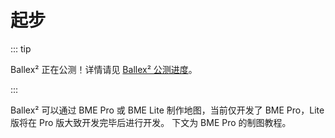 # 起步

::: tip

Ballex² 正在公测！详情请见 [Ballex² 公测进度](/beta-status/)。

:::

Ballex² 可以通过 BME Pro 或 BME Lite 制作地图，当前仅开发了 BME Pro，Lite 版将在 Pro 版大致开发完毕后进行开发。
下文为 BME Pro 的制图教程。

